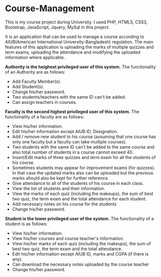# Course-Management
This is my course project during University. I used PHP, HTML5, CSS3, Bootstrap, JavaScript, Jquery, MySql in this project.

It is an application that can be used to manage a course according to AIUB(American International University-Bangladesh) regulation. The main features of this application is uploading the marks of multiple quizzes and term exams, uploading the attendance and modifying the uploaded information where applicable.

**Authority is the heighest privileged user of this system.** The functionality of an Authority are as follows:

- Add Faculty Member(s).
- Add Student(s).
- Change his/her password.
- Two students/teachers with the same ID can't be added.
- Can assign teachers in courses.

**Faculty is the second highest privileged user of this system.** The functionality of a faculty are as follows:

- View his/her information.
- Edit his/her information except AIUB ID, Designation.
- Add / remove new student to his course (assuming that one course has only one faculty but a faculty can take multiple courses).
- Two students with the same ID can't be added to the same course and also total number of students in a course cannot exceed 40.
- Insert/Edit marks of three quizzes and term exam for all the students of his course.
- Sometimes students may appear for improvement exams (for quizzes). In that case the updated marks also can be uploaded but the previous marks should also be kept for further reference.
- Give attendance to all of the students of his course in each class.
- View the list of students and their information.
- View the marks of each quiz (including the makeups), the sum of best two quiz, the term exam and the total attendance for each student.
- Add necessary notes on his course for the students
- Change his/her password.

**Student is the lower privileged user of the system.** The functionality of a student is as follows:

- View his/her information.
- View his/her courses and course teacher's information.
- View his/her marks of each quiz (including the makeups), the sum of best two quiz, the term exam and the total attendance.
- Edit his/her information except AIUB ID, marks and CGPA (if there is any).
- Can download the necessary notes uploaded by the course teacher
- Change his/her password.
